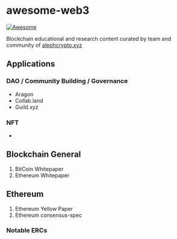 # awesome-web3
[![Awesome](https://awesome.re/badge-flat2.svg)](https://awesome.re)

Blockchain educational and research content curated by team and community of [alephcrypto.xyz](https://alephcrypto.xyz)

## Applications

### DAO / Community Building / Governance
- Aragon
- Collab.land
- Guild.xyz

### NFT
- 
## Blockchain General

1. BitCoin Whitepaper
2. Ethereum Whitepaper

## Ethereum
1. Ethereum Yellow Paper
2. Ethereum consensus-spec

### Notable ERCs

